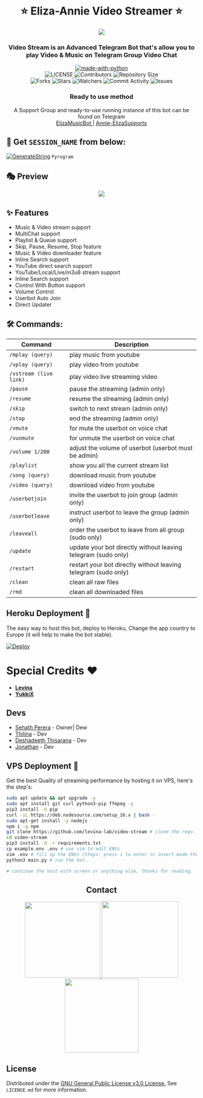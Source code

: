 <h1 align= center><b>⭐️ Eliza-Annie Video Streamer ⭐️</b></h1>
<p align="center"><a href="https://t.me/Lucifer_Video_S_Bot"><img src="https://te.legra.ph/file/65744c57e2bebd76b4e02.jpg"></a></p>
<h3 align = center> Video Stream is an Advanced Telegram Bot that's allow you to play Video & Music on Telegram Group Video Chat </h3>



<p align="center">
<a href="https://python.org"><img src="http://forthebadge.com/images/badges/made-with-python.svg" alt="made-with-python"></a>
<br>
    <img src="https://img.shields.io/github/license/PereraSehath/Eliza-Annie-Video-Streamer?style=for-the-badge" alt="LICENSE">
    <img src="https://img.shields.io/github/contributors/PereraSehath/Eliza-Annie-Video-Streamer?style=for-the-badge" alt="Contributors">
    <img src="https://img.shields.io/github/repo-size/PereraSehath/Eliza-Annie-Video-Streamer?style=for-the-badge" alt="Repository Size"> <br>
    <img src="https://img.shields.io/github/forks/PereraSehath/Eliza-Annie-Video-Streamer?style=for-the-badge" alt="Forks">
    <img src="https://img.shields.io/github/stars/PereraSehath/Eliza-Annie-Video-Streamer?style=for-the-badge" alt="Stars">
    <img src="https://img.shields.io/github/watchers/PereraSehath/Eliza-Annie-Video-Streamer?style=for-the-badge" alt="Watchers">
    <img src="https://img.shields.io/github/commit-activity/w/PereraSehath/Eliza-Annie-Video-Streamer?style=for-the-badge" alt="Commit Activity">
    <img src="https://img.shields.io/github/issues/PereraSehath/Eliza-Annie-Video-Streamer?style=for-the-badge" alt="Issues">
</p>



<h3 align="center">
    Ready to use method
</h3>

<p align="center">
    A Support Group and ready-to-use running instance of this bot can be found on Telegram <br>
    <a href="https://t.me/Lucifer_Video_S_Bot"> ElizaMusicBot </a> |
    <a href="https://ElizaSupporters"> Annie-ElizaSupports </a>
</p>



## 🧪 Get `SESSION_NAME` from below:

[![GenerateString](https://img.shields.io/badge/repl.it-generateString-yellowgreen)](https://replit.com/@PereraSehath/ElizaMusic#main.py) ``Pyrogram``

## 🎭 Preview
<p align="center">
  <img src="https://te.legra.ph/file/adf53922df2c23353bed4.jpg">
</p>

## ✨ Features
- Music & Video stream support
- MultiChat support
- Playlist & Queue support
- Skip, Pause, Resume, Stop feature
- Music & Video downloader feature
- Inline Search support
- YouTube direct search support
- YouTube/Local/Live/m3u8 stream support
- Inline Search support
- Control With Button support
- Volume Control
- Userbot Auto Join
- Direct Updater

## 🛠 Commands:
| Command | Description |
| ------ | ------ |
| `/mplay (query)` | play music from youtube |
| `/vplay (query)` | play video from youtube |
| `/vstream (live link)` | play video live streaming video |
| `/pause` | pause the streaming (admin only) |
| `/resume` | resume the streaming (admin only) |
| `/skip` | switch to next stream (admin only) |
| `/stop` | end the streaming (admin only) |
| `/vmute` | for mute the userbot on voice chat |
| `/vunmute` | for unmute the userbot on voice chat |
| `/volume 1/200` | adjust the volume of userbot (userbot must be admin) |
| `/playlist` | show you all the current stream list |
| `/song (query)` | download music from youtube |
| `/video (query)` | download video from youtube |
| `/userbotjoin` | invite the userbot to join group (admin only) |
| `/userbotleave` | instruct userbot to leave the group (admin only) |
| `/leaveall` | order the userbot to leave from all group (sudo only) |
| `/update` | update your bot directly without leaving telegram (sudo only) |
| `/restart` | restart your bot directly without leaving telegram (sudo only) |
| `/clean` | clean all raw files |
| `/rmd` | clean all downloaded files |
## Heroku Deployment 💜
The easy way to host this bot, deploy to Heroku, Change the app country to Europe (it will help to make the bot stable).

[![Deploy](https://www.herokucdn.com/deploy/button.svg)](https://heroku.com/deploy?template=https://github.com/shsh01/ElizaVideoStreamer)


# Special Credits ❤

- **[Levina](https://github.com/levina-lab)**
- **[YukkiX](https://github.com/NotReallyShikhar)**


## Devs

- [Sehath Perera](https://github.com/PereraSehath) - Owner| Dew
- [Thilina](https://github.com/Thilinaweerasekara2003) - Dev
- [Deshadeeth Thisarana](https://github.com/Deshadeeth-Thisarana) - Dev
- [Jonathan](https://github.com/Darkskull93) - Dev

## VPS Deployment 📡
Get the best Quality of streaming performance by hosting it on VPS, here's the step's:

```sh
sudo apt update && apt upgrade -y
sudo apt install git curl python3-pip ffmpeg -y
pip3 install -U pip
curl -sL https://deb.nodesource.com/setup_16.x | bash -
sudo apt-get install -y nodejs
npm i -g npm
git clone https://github.com/levina-lab/video-stream # clone the repo.
cd video-stream
pip3 install -U -r requirements.txt
cp example.env .env # use vim to edit ENVs
vim .env # fill up the ENVs (Steps: press i to enter in insert mode then edit the file. Press Esc to exit the editing mode then type :wq! and press Enter key to save the file).
python3 main.py # run the bot.

# continue the host with screen or anything else, thanks for reading.
```

<h2 align="center">
   Contact
</h2>

<p align="center">
<a href="https://t.me/Updates_of_ElizaBot"><img src="https://img.shields.io/badge/Annie-Eliza%20Channel-blueviolet?style=for-the-badge&logo=telegram" width="200""/</a>
<a href="https://t.me/SehathSanvidu"><img src="https://img.shields.io/badge/Contact%20Owner-blueviolet?style=for-the-badge&logo=telegram" width="202""/</a>  
<a href="https://t.me/ElizaSupporters"><img src="https://img.shields.io/badge/Annie-Eliza%20Support-blueviolet?style=for-the-badge&logo=telegram" width="195""/></a>
</p>



## License

Distributed under the [GNU General Public License v3.0 License.](https://github.com/PereraSehath/Eliza-Annie-Video-Streamer/blob/main/LICENSE) See `LICENSE.md` for more information.

